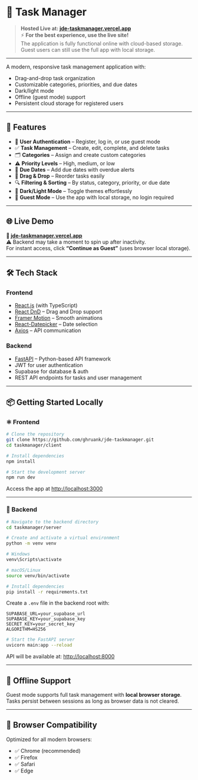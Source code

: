 # 📝 Task Manager

> **Hosted Live at: [jde-taskmanager.vercel.app](https://jde-taskmanager.vercel.app)**  
> ⚡ **For the best experience, use the live site!**  
> The application is fully functional online with cloud-based storage. Guest users can still use the full app with local storage.

---

A modern, responsive task management application with:

- Drag-and-drop task organization  
- Customizable categories, priorities, and due dates  
- Dark/light mode  
- Offline (guest mode) support  
- Persistent cloud storage for registered users  

---

## 🚀 Features

- 🔐 **User Authentication** – Register, log in, or use guest mode  
- ✅ **Task Management** – Create, edit, complete, and delete tasks  
- 🗂️ **Categories** – Assign and create custom categories  
- ⚠️ **Priority Levels** – High, medium, or low  
- 📅 **Due Dates** – Add due dates with overdue alerts  
- 🔄 **Drag & Drop** – Reorder tasks easily  
- 🔍 **Filtering & Sorting** – By status, category, priority, or due date  
- 🌙 **Dark/Light Mode** – Toggle themes effortlessly  
- 📴 **Guest Mode** – Use the app with local storage, no login required  

---

## 🌐 Live Demo

**🔗 [jde-taskmanager.vercel.app](https://jde-taskmanager.vercel.app)**  
⚠️ Backend may take a moment to spin up after inactivity.  
For instant access, click **“Continue as Guest”** (uses browser local storage).

---

## 🛠️ Tech Stack

### Frontend
- [React.js](https://react.dev/) (with TypeScript)
- [React DnD](https://react-dnd.github.io/react-dnd/) – Drag and Drop support
- [Framer Motion](https://www.framer.com/motion/) – Smooth animations
- [React-Datepicker](https://reactdatepicker.com/) – Date selection
- [Axios](https://axios-http.com/) – API communication

### Backend
- [FastAPI](https://fastapi.tiangolo.com/) – Python-based API framework
- JWT for user authentication
- Supabase for database & auth
- REST API endpoints for tasks and user management

---

## 📦 Getting Started Locally

### ⚛️ Frontend

```bash
# Clone the repository
git clone https://github.com/ghruank/jde-taskmanager.git
cd taskmanager/client

# Install dependencies
npm install

# Start the development server
npm run dev
```

Access the app at [http://localhost:3000](http://localhost:3000)

---

### 🐍 Backend

```bash
# Navigate to the backend directory
cd taskmanager/server

# Create and activate a virtual environment
python -m venv venv

# Windows
venv\Scripts\activate

# macOS/Linux
source venv/bin/activate
```

```bash
# Install dependencies
pip install -r requirements.txt
```

Create a `.env` file in the backend root with:

```
SUPABASE_URL=your_supabase_url
SUPABASE_KEY=your_supabase_key
SECRET_KEY=your_secret_key
ALGORITHM=HS256
```

```bash
# Start the FastAPI server
uvicorn main:app --reload
```

API will be available at: [http://localhost:8000](http://localhost:8000)

---

## 📴 Offline Support

Guest mode supports full task management with **local browser storage**.  
Tasks persist between sessions as long as browser data is not cleared.

---

## 🧪 Browser Compatibility

Optimized for all modern browsers:
- ✅ Chrome (recommended)
- ✅ Firefox
- ✅ Safari
- ✅ Edge
